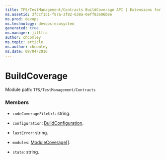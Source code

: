 ```yaml
---
title: TFS/TestManagement/Contracts BuildCoverage API | Extensions for Azure DevOps Services
ms.assetid: 3fccf151-f87a-3f82-638a-0eff83606b8e
ms.prod: devops
ms.technology: devops-ecosystem
generated: true
ms.manager: jillfra
author: chcomley
ms.topic: article
ms.author: chcomley
ms.date: 08/04/2016
---
```


# BuildCoverage

Module path: `TFS/TestManagement/Contracts`


### Members

* `codeCoverageFileUrl`: string. 

* `configuration`: [BuildConfiguration](../../../TFS/TestManagement/Contracts/BuildConfiguration.md). 

* `lastError`: string. 

* `modules`: [ModuleCoverage](../../../TFS/TestManagement/Contracts/ModuleCoverage.md)[]. 

* `state`: string. 

